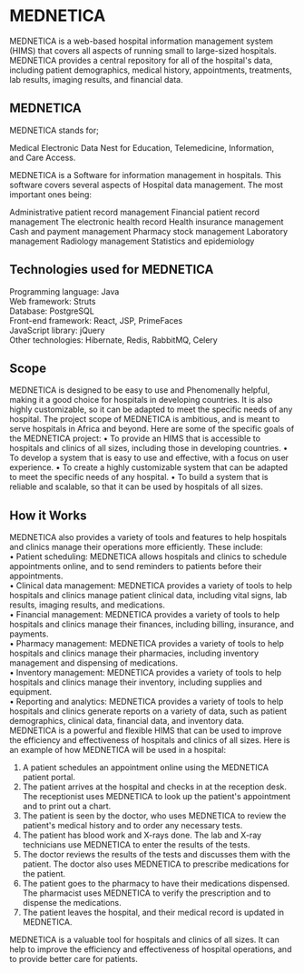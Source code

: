 # MEDNETICA
MEDNETICA is a web-based hospital information management system (HIMS) that covers all aspects of running small to large-sized hospitals.  MEDNETICA provides a central repository for all of the hospital's data, including patient demographics, medical history, appointments, treatments, lab results, imaging results, and financial data. 

## MEDNETICA
MEDNETICA stands for; 

Medical Electronic Data Nest for Education, Telemedicine, Information, and Care Access.

MEDNETICA is a Software for information management in hospitals. This software covers 
several aspects of Hospital  data management. 
The most important ones being:

Administrative patient record management
Financial patient record management
The electronic health record
Health insurance management
Cash and payment management
Pharmacy stock management
Laboratory management
Radiology management
Statistics and epidemiology

## Technologies used for MEDNETICA
Programming language: Java <br>
Web framework: Struts   <br>
Database: PostgreSQL   <br>
Front-end framework: React, JSP, PrimeFaces   <br>
JavaScript library: jQuery <br>
Other technologies: Hibernate, Redis, RabbitMQ, Celery

## Scope
MEDNETICA is designed to be easy to use and Phenomenally helpful, making it a good choice for hospitals in developing countries. It is also highly customizable, so it can be adapted to meet the specific needs of any hospital.
The project scope of MEDNETICA is ambitious, and is meant to serve hospitals in Africa and beyond. 
Here are some of the specific goals of the MEDNETICA project:
•	To provide an HIMS that is accessible to hospitals and clinics of all sizes, including those in developing countries.
•	To develop a system that is easy to use and effective, with a focus on user experience.
•	To create a highly customizable system that can be adapted to meet the specific needs of any hospital.
•	To build a system that is reliable and scalable, so that it can be used by hospitals of all sizes.

## How it Works 

MEDNETICA also provides a variety of tools and features to help hospitals and clinics manage their operations more efficiently. These include:  <br>
•	Patient scheduling: MEDNETICA allows hospitals and clinics to schedule appointments online, and to send reminders to patients before their appointments. <br>
•	Clinical data management: MEDNETICA provides a variety of tools to help hospitals and clinics manage patient clinical data, including vital signs, lab results, imaging results, and medications. <br>
•	Financial management: MEDNETICA provides a variety of tools to help hospitals and clinics manage their finances, including billing, insurance, and payments. <br>
•	Pharmacy management: MEDNETICA provides a variety of tools to help hospitals and clinics manage their pharmacies, including inventory management and dispensing of medications. <br>
•	Inventory management: MEDNETICA provides a variety of tools to help hospitals and clinics manage their inventory, including supplies and equipment. <br>
•	Reporting and analytics: MEDNETICA provides a variety of tools to help hospitals and clinics generate reports on a variety of data, such as patient demographics, clinical data, financial data, and inventory data. <br>
MEDNETICA is a powerful and flexible HIMS that can be used to improve the efficiency and effectiveness of hospitals and clinics of all sizes. 
Here is an example of how MEDNETICA will be used in a hospital: <br>
1.	A patient schedules an appointment online using the MEDNETICA patient portal.
2.	The patient arrives at the hospital and checks in at the reception desk. The receptionist uses MEDNETICA to look up the patient's appointment and to print out a chart.
3.	The patient is seen by the doctor, who uses MEDNETICA to review the patient's medical history and to order any necessary tests.
4.	The patient has blood work and X-rays done. The lab and X-ray technicians use MEDNETICA to enter the results of the tests.
5.	The doctor reviews the results of the tests and discusses them with the patient. The doctor also uses MEDNETICA to prescribe medications for the patient.
6.	The patient goes to the pharmacy to have their medications dispensed. The pharmacist uses MEDNETICA to verify the prescription and to dispense the medications.
7.	The patient leaves the hospital, and their medical record is updated in MEDNETICA. 

MEDNETICA is a valuable tool for hospitals and clinics of all sizes. It can help to improve the efficiency and effectiveness of hospital operations, and to provide better care for patients.




